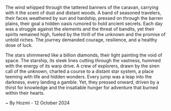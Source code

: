
The wind whipped through the tattered banners of the caravan, carrying with it the scent of dust and distant woods.  A band of seasoned travelers, their faces weathered by sun and hardship, pressed on through the barren plains, their goal a hidden oasis rumored to hold ancient secrets. Each day was a struggle against the elements and the threat of bandits, yet their spirits remained high, fueled by the thrill of the unknown and the promise of untold riches. The journey demanded courage, resilience, and a healthy dose of luck.

The stars shimmered like a billion diamonds, their light painting the void of space.  The starship, its sleek lines cutting through the vastness, hummed with the energy of its warp drive.  A crew of explorers, drawn by the siren call of the unknown, charted a course to a distant star system, a place teeming with life and hidden wonders.  Every jump was a leap into the darkness, every landing a gamble.  Yet, they pressed onward, driven by a thirst for knowledge and the insatiable hunger for adventure that burned within their hearts. 

~ By Hozmi - 12 October 2024
